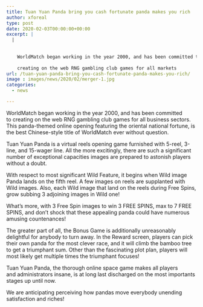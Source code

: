 ```yaml
---
title: Tuan Yuan Panda bring you cash fortunate panda makes you rich
author: xforeal 
type: post
date: 2020-02-03T00:00:00+00:00
excerpt: |
  |
     
    
    WorldMatch began working in the year 2000, and has been committed to 
    
    creating on the web RNG gambling club games for all markets
url: /tuan-yuan-panda-bring-you-cash-fortunate-panda-makes-you-rich/
image : images/news/2020/02/merger-1.jpg
categories:
  - news

---
```

WorldMatch began working in the year 2000, and has been committed to creating on the web RNG gambling club games for all business sectors. This panda-themed online opening featuring the oriental national fortune, is the best Chinese-style title of WorldMatch ever without question.

Tuan Yuan Panda is a virtual reels opening game furnished with 5-reel, 3-line, and 15-wager line. All the more excitingly, there are such a significant number of exceptional capacities images are prepared to astonish players without a doubt.

With respect to most significant Wild Feature, it begins when Wild image Panda lands on the fifth reel. A few images on reels are supplanted with Wild images. Also, each Wild image that land on the reels during Free Spins, grow subbing 3 adjoining images in Wild one!

What&#8217;s more, with 3 Free Spin images to win 3 FREE SPINS, max to 7 FREE SPINS, and don&#8217;t shock that these appealing panda could have numerous amusing countenances!

The greater part of all, the Bonus Game is additionally unreasonably delightful for anybody to turn away. In the Reward screen, players can pick their own panda for the most clever race, and it will climb the bamboo tree to get a triumphant sum. Other than the fascinating plot plan, players will most likely get multiple times the triumphant focuses!

Tuan Yuan Panda, the thorough online space game makes all players and administrators insane, is at long last discharged on the most importants stages up until now.

We are anticipating perceiving how pandas move everybody unending satisfaction and riches!